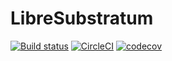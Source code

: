 # LibreSubstratum
[![Build status](https://ci.appveyor.com/api/projects/status/c0g0c4u9aou0fpgm/branch/master?svg=true)](https://ci.appveyor.com/project/jereksel/libresubstratum/branch/master)
[![CircleCI](https://circleci.com/gh/jereksel/LibreSubstratum.svg?style=svg&circle-token=7d45fe3bcf9f47596d18d02437c1f6e131df3075)](https://circleci.com/gh/jereksel/LibreSubstratum) [![codecov](https://codecov.io/gh/jereksel/LibreSubstratum/branch/master/graph/badge.svg?token=U2RvZTObDd)](https://codecov.io/gh/jereksel/LibreSubstratum)
